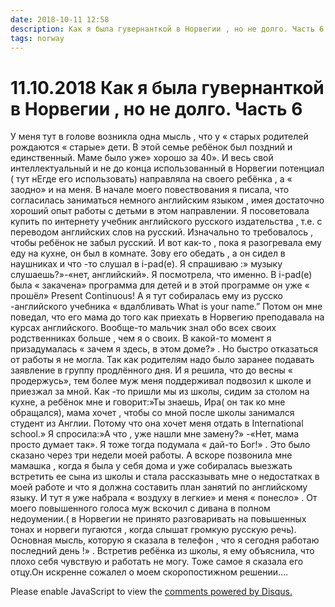 ```yaml
---
date: 2018-10-11 12:58
description: Как я была гувернанткой в Норвегии , но не долго. Часть 6
tags: norway
---
```

# 11.10.2018 Как я была гувернанткой в Норвегии , но не долго. Часть 6

У меня тут в голове возникла одна мысль , что у « старых родителей рождаются « старые» дети. В этой семье ребёнок был поздний и единственный. Маме было уже» хорошо за 40». И весь свой интеллектуальный и не до конца использованный в Норвегии  потенциал ( тут нЕгде его использовать) направляла на своего ребёнка , а « заодно» и на меня. В начале моего повествования я писала, что согласилась  заниматься немного английским языком  , имея достаточно хороший опыт работы с детьми в этом направлении. Я посоветовала купить по интернету учебник английского русского издательства , т.е. с переводом английских слов на русский. Изначально то требовалось , чтобы ребёнок не забыл русский. И вот как-то , пока я разогревала ему еду на кухне, он был в комнате. Зову его обедать , а он сидел в наушниках и что -то слушал в i-pad(е). Я спрашиваю :» музыку слушаешь?»-«нет, английский». Я посмотрела,  что именно. В i-pad(e) была « закачена» программа для детей и в этой программе он уже « прошёл» Present Continuous! А я тут собиралась ему из русско -английского учебника « вдалбливать What is your name.” Потом он мне поведал, что его мама до того как приехать в Норвегию преподавала на курсах английского. Вообще-то мальчик знал обо всех своих родственниках больше , чем я о своих. В какой-то момент я призадумалась « зачем я здесь, в этом доме?» . Но быстро отказаться от работы я не могла. Так как родителям надо было заранее подавать заявление в группу продлённого дня. И я решила, что до весны « продержусь», тем более муж меня поддерживал подвозил к школе и приезжал за мной. Как -то пришли мы из школы, сидим за столом на кухне, а ребёнок мне и говорит:»Ты знаешь, Ира( он так ко мне обращался), мама хочет , чтобы со мной после школы занимался студент из Англии. Потому что она хочет меня отдать в International school.» Я спросила:»А что , уже нашли мне замену?» -«Нет, мама просто думает так».  Я тоже тогда подумала « дай-то Бог!» . Это было сказано через три недели моей работы. А вскоре позвонила мне мамашка , когда я была у себя дома и уже собиралась выезжать встретить ее сына из школы и стала рассказывать мне о недостатках в моей работе и что я должна составить план занятий по английскому языку. И тут я уже набрала « воздуху в легкие»  и меня « понесло» . От моего повышенного голоса муж вскочил с дивана  в полном недоумении.( в Норвегии не принято разговаривать на повышенных тонах и норвеги пугаются , когда слышат громкую русскую речь). Основная мысль, которую я  сказала в телефон , что я  сегодня работаю последний день !»  . Встретив ребёнка из школы, я ему объяснила, что плохо себя чувствую и работать не могу. Тоже самое я сказала его отцу.Он искренне сожалел о моем скоропостижном решении....  

<div id="disqus_thread"></div>
<script>
    /**
    *  RECOMMENDED CONFIGURATION VARIABLES: EDIT AND UNCOMMENT THE SECTION BELOW TO INSERT DYNAMIC VALUES FROM YOUR PLATFORM OR CMS.
    *  LEARN WHY DEFINING THESE VARIABLES IS IMPORTANT: https://disqus.com/admin/universalcode/#configuration-variables    */
    /*
    var disqus_config = function () {
    this.page.url = PAGE_URL;  // Replace PAGE_URL with your page's canonical URL variable
    this.page.identifier = PAGE_IDENTIFIER; // Replace PAGE_IDENTIFIER with your page's unique identifier variable
    };
    */
    (function() { // DON'T EDIT BELOW THIS LINE
    var d = document, s = d.createElement('script');
    s.src = 'https://irina-blog-1.disqus.com/embed.js';
    s.setAttribute('data-timestamp', +new Date());
    (d.head || d.body).appendChild(s);
    })();
</script>
<noscript>Please enable JavaScript to view the <a href="https://disqus.com/?ref_noscript">comments powered by Disqus.</a></noscript>

